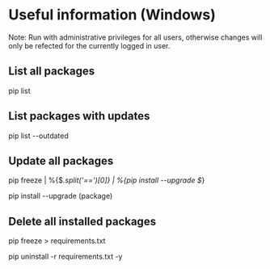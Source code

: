 # Useful information (Windows)
Note: Run with administrative privileges for all users, otherwise changes will only be refected for the currently logged in user.

## List all packages
pip list

## List packages with updates
pip list --outdated

## Update all packages
pip freeze | %{$_.split('==')[0]} | %{pip install --upgrade $_}

pip install --upgrade (package)

## Delete all installed packages
pip freeze > requirements.txt

pip uninstall -r requirements.txt -y
